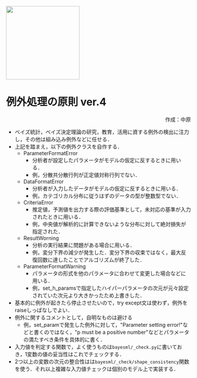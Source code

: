 <img src="../logos/BayesML_logo.png" width="200">

# 例外処理の原則 ver.4
<div style="text-align:right">
作成：中原
</div>

* ベイズ統計，ベイズ決定理論の研究，教育，活用に資する例外の検出に注力し，その他は組み込み例外などに任せる．
* 上記を踏まえ，以下の例外クラスを自作する．
  * ParameterFormatError
    * 分析者が設定したパラメータがモデルの仮定に反するときに用いる．
    * 例，分散共分散行列が正定値対称行列でない．
  * DataFormatError
    * 分析者が入力したデータがモデルの仮定に反するときに用いる．
    * 例，カテゴリカル分布に従うはずのデータの型が整数型でない．
  * CriteriaError
    * 推定値，予測値を出力する際の評価基準として，未対応の基準が入力されたときに用いる．
    * 例，中央値が解析的に計算できないような分布に対して絶対損失が指定された．
  * ResultWorning
    * 分析の実行結果に問題がある場合に用いる．
    * 例，変分下界の減少が発生した．変分下界の収束ではなく，最大反復回数に達したことでアルゴリズムが終了した．
  * ParameterFormatWarning
    * パラメータの形式を他のパラメータに合わせて変更した場合などに用いる．
    * 例，set_h_paramsで指定したハイパーパラメータの次元が元々設定されていた次元より大きかったため上書きした．
* 基本的に例外が起きたら停止させたいので，try except文は使わず，例外をraiseしっぱなしでよい．
* 例外に関するコメントとして，自明なものは避ける
  * 例，set_paramで発生した例外に対して，"Parameter setting error!"などと書くのではなく，"p must be a positive number"などとパラメータの満たすべき条件を具体的に書く．
* 入力値を判定する関数で，よく使うものは`bayesml/_check.py`に書いておき，1変数の値の妥当性はこれでチェックする．
* 2つ以上の変数の次元の整合性はは`bayesml/_check/shape_consistency`関数を使う．それ以上複雑な入力値チェックは個別のモデル上で実装する．
